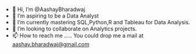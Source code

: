 - 👋 Hi, I’m @AashayBharadwaj
- 👀 I’m aspiring to be a Data Analyst
- 🌱 I’m currently mastering SQL,Python,R and Tableau for Data Analysis.
- 💞️ I’m looking to collaborate on Analytics projects.
- 📫 How to reach me ..... You could drop me a mail at aashay.bharadwaj@gmail.com

<!---
AashayBharadwaj/AashayBharadwaj is a ✨ special ✨ repository because its `README.md` (this file) appears on your GitHub profile.
You can click the Preview link to take a look at your changes.
--->

